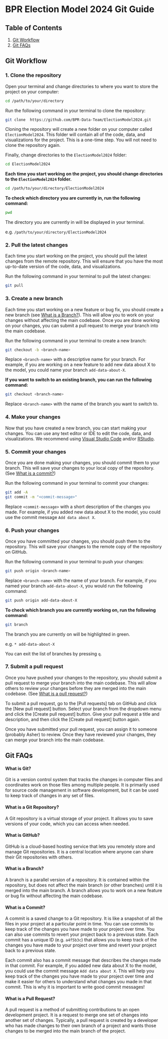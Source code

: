 # BPR Election Model 2024 Git Guide

## Table of Contents

1. [Git Workflow](#git-workflow)
2. [Git FAQs](#git-faqs)

## Git Workflow

### 1. Clone the repository

Open your terminal and change directories to where you want to store the project on your computer:

```bash
cd /path/to/your/directory
```

Run the following command in your terminal to clone the repository:

```bash
git clone  https://github.com/BPR-Data-Team/ElectionModel2024.git
```

Cloning the repository will create a new folder on your computer called `ElectionModel2024`. This folder will contain all of the code, data, and visualizations for the project. This is a one-time step. You will not need to clone the repository again.

Finally, change directories to the `ElectionModel2024` folder:

```bash
cd ElectionModel2024
```

**Each time you start working on the project, you should change directories to the `ElectionModel2024` folder.**

```bash
cd /path/to/your/directory/ElectionModel2024
```

**To check which directory you are currently in, run the following command:**

```bash
pwd
```

The directory you are currently in will be displayed in your terminal.

e.g. `/path/to/your/directory/ElectionModel2024`

### 2. Pull the latest changes

Each time you start working on the project, you should pull the latest changes from the remote repository. This will ensure that you have the most up-to-date version of the code, data, and visualizations.

Run the following command in your terminal to pull the latest changes:

```bash
git pull
```

### 3. Create a new branch

Each time you start working on a new feature or bug fix, you should create a new branch (see [What is a Branch?](#what-is-a-branch)). This will allow you to work on your changes without affecting the main codebase. Once you are done working on your changes, you can submit a pull request to merge your branch into the main codebase.

Run the following command in your terminal to create a new branch:

```bash
git checkout -b <branch-name>
```

Replace `<branch-name>` with a descriptive name for your branch. For example, if you are working on a new feature to add new data about X to the model, you could name your branch `add-data-about-X`.

**If you want to switch to an existing branch, you can run the following command:**

```bash
git checkout <branch-name>
```

Replace `<branch-name>` with the name of the branch you want to switch to.

### 4. Make your changes

Now that you have created a new branch, you can start making your changes. You can use any text editor or IDE to edit the code, data, and visualizations. We recommend using [Visual Studio Code](https://code.visualstudio.com/) and/or [RStudio](https://www.rstudio.com/).

### 5. Commit your changes

Once you are done making your changes, you should commit them to your branch. This will save your changes to your local copy of the repository. (See [What is a commit?](#what-is-a-commit))

Run the following command in your terminal to commit your changes:

```bash
git add -A
git commit -m "<commit-message>"
```

Replace `<commit-message>` with a short description of the changes you made. For example, if you added new data about X to the model, you could use the commit message `Add data about X`.

### 6. Push your changes

Once you have committed your changes, you should push them to the repository. This will save your changes to the remote copy of the repository on GitHub.

Run the following command in your terminal to push your changes:

```bash
git push origin <branch-name>
```

Replace `<branch-name>` with the name of your branch. For example, if you named your branch `add-data-about-X`, you would run the following command:

```bash
git push origin add-data-about-X
```

**To check which branch you are currently working on, run the following command:**

```bash
git branch
```

The branch you are currently on will be highlighted in green.

e.g. `* add-data-about-X`

You can exit the list of branches by pressing `q`.

### 7. Submit a pull request

Once you have pushed your changes to the repository, you should submit a pull request to merge your branch into the main codebase. This will allow others to review your changes before they are merged into the main codebase. (See [What is a pull request?](#what-is-a-pull-request))

To submit a pull request, go to the [Pull requests] tab on GitHub and click the [New pull request] button. Select your branch from the dropdown menu and click the [Create pull request] button. Give your pull request a title and description, and then click the [Create pull request] button again.

Once you have submitted your pull request, you can assign it to someone (probably Asher) to review. Once they have reviewed your changes, they can merge your branch into the main codebase.

## Git FAQs

#### What is Git?

Git is a version control system that tracks the changes in computer files and coordinates work on those files among multiple people. It is primarily used for source code management in software development, but it can be used to keep track of changes in any set of files.

#### What is a Git Repository?

A Git repository is a virtual storage of your project. It allows you to save versions of your code, which you can access when needed.

#### What is GitHub?

GitHub is a cloud-based hosting service that lets you remotely store and manage Git repositories. It is a central location where anyone can share their Git repositories with others.

#### What is a Branch?

A branch is a parallel version of a repository. It is contained within the repository, but does not affect the main branch (or other branches) until it is merged into the main branch. A branch allows you to work on a new feature or bug fix without affecting the main codebase.

#### What is a Commit?

A commit is a saved change to a Git repository. It is like a snapshot of all the files in your project at a particular point in time. You can use commits to keep track of the changes you have made to your project over time. You can also use commits to revert your project back to a previous state. Each commit has a unique ID (e.g. `a4f5b3c`) that allows you to keep track of the changes you have made to your project over time and revert your project back to a previous state.

Each commit also has a commit message that describes the changes made in that commit. For example, if you added new data about X to the model, you could use the commit message `Add data about X`. This will help you keep track of the changes you have made to your project over time and make it easier for others to understand what changes you made in that commit. This is why it is important to write good commit messages!

#### What is a Pull Request?

A pull request is a method of submitting contributions to an open development project. It is a request to merge one set of changes into another set of changes. Typically, a pull request is created by a developer who has made changes to their own branch of a project and wants those changes to be merged into the main branch of the project.
